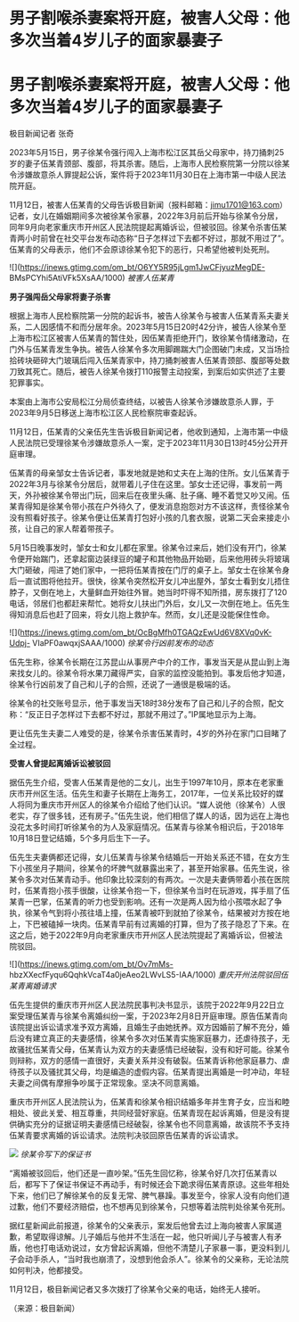 # 男子割喉杀妻案将开庭，被害人父母：他多次当着4岁儿子的面家暴妻子

# 男子割喉杀妻案将开庭，被害人父母：他多次当着4岁儿子的面家暴妻子

极目新闻记者 张奇

2023年5月15日，男子徐某令强行闯入上海市松江区其岳父母家中，持刀捅刺25岁的妻子伍某青颈部、腹部，将其杀害。随后，上海市人民检察院第一分院以徐某令涉嫌故意杀人罪提起公诉，案件将于2023年11月30日在上海市第一中级人民法院开庭。

11月12日，被害人伍某青的父母告诉极目新闻（报料邮箱：jimu1701@163.com）记者，女儿在婚姻期间多次被徐某令家暴，2022年3月前后开始与徐某令分居，同年9月向老家重庆市开州区人民法院提起离婚诉讼，但被驳回。徐某令杀害伍某青两小时前曾在社交平台发布动态称“日子怎样过下去都不好过，那就不用过了”。伍某青的父母表示，他们不会原谅徐某令犯下的恶行，只希望他被判处死刑。

![](https://inews.gtimg.com/om_bt/O6YY5R95jLgm1JwCFjyuzMegDE-
BMsPCYhi5AtiVFk5XsAA/1000) _被害人伍某青_

**男子强闯岳父母家将妻子杀害**

根据上海市人民检察院第一分院的起诉书，被告人徐某令与被害人伍某青系夫妻关系，二人因感情不和而分居年余。2023年5月15日20时42分许，被告人徐某令至上海市松江区被害人伍某青的暂住处，因伍某青拒绝开门，致徐某令情绪激动，在门外与伍某青发生争执。被告人徐某令多次用脚踢踹大门企图破门未成，又当场捡拾砖块砸碎大门玻璃后闯入伍某青家中，持刀捅刺被害人伍某青颈部、腹部等处数刀致其死亡。随后，被告人徐某令拨打110报警主动投案，到案后如实供述了主要犯罪事实。

本案由上海市公安局松江分局侦查终结，以被告人徐某令涉嫌故意杀人罪，于2023年9月5日移送上海市松江区人民检察院审查起诉。

11月12日，伍某青的父亲伍先生告诉极目新闻记者，他收到通知，上海市第一中级人民法院已受理徐某令涉嫌故意杀人一案，定于2023年11月30日13时45分公开开庭审理。

伍某青的母亲邹女士告诉记者，事发地就是她和丈夫在上海的住所。女儿伍某青于2022年3月与徐某令分居后，就带着儿子住在这里。邹女士还记得，事发前一两天，外孙被徐某令带出门玩，回来后在夜里头痛、肚子痛、睡不着觉又吵又闹。伍某青得知是徐某令带小孩在户外待久了，便发消息抱怨对方不该这样，责怪徐某令没有照看好孩子。徐某令便让伍某青打包好小孩的几套衣服，说第二天会来接走小孩，让自己的家人帮着带孩子。

5月15日晚事发时，邹女士和女儿都在家里。徐某令过来后，她们没有开门，徐某令便开始踹门，还拿起窗边装绿豆的罐子和其他物品开始砸，后来他用砖头将玻璃大门砸破，闯进了她们家中，一把将伍某青按在门厅的桌子上。邹女士在徐某令身后一直试图将他拉开。很快，徐某令突然松开女儿冲出屋外，邹女士看到女儿捂住脖子，又倒在地上，大量鲜血开始往外冒。她当时吓得不知所措，房东拨打了120电话，邻居们也都赶来帮忙。她将女儿扶出门外后，女儿又一次倒在地上。伍先生得知消息后也赶了回来，将女儿抱上救护车。然而，女儿还是没能保住性命。

![](https://inews.gtimg.com/om_bt/OcBgMfh0TGAQzEwUd6V8XVq0vK-Udpj-
VIaPF0awqxjSAAA/1000) _徐某令行凶前发布的动态_

伍先生称，徐某令长期在江苏昆山从事房产中介的工作，事发当天是从昆山到上海来找女儿的。徐某令将水果刀藏得严实，自家的监控没能拍到。事发后他才知道，徐某令行凶前发了自己和儿子的合照，还说了一通很是极端的话。

徐某令的社交账号显示，他于事发当天18时38分发布了自己和儿子的合照，配文称：“反正日子怎样过下去都不好过，那就不用过了。”IP属地显示为上海。

更让伍先生夫妻二人难受的是，徐某令杀害伍某青时，4岁的外孙在家门口目睹了全过程。

**受害人曾提起离婚诉讼被驳回**

据伍先生介绍，受害人伍某青是他的二女儿，出生于1997年10月，原本在老家重庆市开州区生活。伍先生和妻子长期在上海务工，2017年，一位关系比较好的媒人将同为重庆市开州区人的徐某令介绍给了他们认识。“媒人说他（徐某令）人很老实，存了很多钱，还有房子。”伍先生说，他们相信了媒人的话，因为远在上海也没花太多时间打听徐某令的为人及家庭情况。伍某青与徐某令相识后，于2018年10月18日登记结婚，5个多月后生下一子。

伍先生夫妻俩都还记得，女儿伍某青与徐某令结婚后一开始关系还不错，在女方生下小孩坐月子期间，徐某令的坏脾气就暴露出来了，甚至开始家暴。伍先生说，徐某令多次对伍某青动手。他印象比较深刻的有两次。一次是夫妻俩带着小孩在医院时，伍某青抱小孩手很酸，让徐某令抱一下，但徐某令当时在玩游戏，挥手扇了伍某青一巴掌，伍某青的听力也受到影响。还有一次是两人因为给小孩喂水起了争执，徐某令气到将小孩往墙上撞，伍某青被吓到就拍了徐某令，结果被对方按在地上，下巴被磕掉一块肉。伍某青早前有过离婚的打算，但为了孩子隐忍了下来。在这之后，她于2022年9月向老家重庆市开州区人民法院提起了离婚诉讼，但被法院驳回。

![](https://inews.gtimg.com/om_bt/Ov7mMs-
hbzXXecfFyqu6QqhkVcaT4a0jeAeo2LWvLS5-IAA/1000) _重庆开州法院驳回伍某青离婚请求_

伍先生提供的重庆市开州区人民法院民事判决书显示，该院于2022年9月22日立案受理伍某青与徐某令离婚纠纷一案，于2023年2月8日开庭审理。原告伍某青向该院提出诉讼请求准予双方离婚，且婚生子由她抚养。双方因婚前了解不充分，婚后没有建立真正的夫妻感情，徐某令多次对伍某青实施家庭暴力，还虐待孩子，无故骚扰伍某青父母，伍某青认为双方的夫妻感情已经破裂，没有和好可能。徐某令则辩称，双方的感情一直很好，夫妻关系并没有破裂。伍某青诉称他家庭暴力、虐待孩子以及骚扰其父母，均是编造的虚假内容。伍某青提出离婚是一时冲动，年轻夫妻之间偶有摩擦争吵属于正常现象。坚决不同意离婚。

重庆市开州区人民法院认为，伍某青和徐某令相识结婚多年并生育子女，应当和睦相处、彼此关爱、相互尊重，共同经营好家庭。伍某青现在起诉离婚，但是没有提供确实充分的证据证明夫妻感情已经破裂，徐某令也不同意离婚，故该院不予支持伍某青要求离婚的诉讼请求。法院判决驳回原告伍某青的诉讼请求。

![](https://inews.gtimg.com/om_bt/OVeLzzZrhi3ShBR39woWo7IzW2WTJp9Pjh0TJ7ta_EmT4AA/1000)
_徐某令写下的保证书_

“离婚被驳回后，他们还是一直吵架。”伍先生回忆称，徐某令好几次打伍某青以后，都写下了保证书保证不再动手，有时候还会下跪求得伍某青原谅。这些年相处下来，他们已了解徐某令的反复无常、脾气暴躁。事发至今，徐家人没有向他们道过歉，他们不要经济赔偿，也不想再见到徐某令，只想等着法院判处徐某令死刑。

据红星新闻此前报道，徐某令的父亲表示，案发后他曾去过上海向被害人家属道歉，希望取得谅解。儿子婚后与他并不生活在一起，他只听闻儿子与被害人有矛盾，他也打电话劝说过，女方曾起诉离婚，但他不清楚儿子家暴一事，更没料到儿子会动手杀人，“当时我也崩溃了，没想到他会杀人”。徐某令的父亲称，无论法院如何判决，他都接受。

11月12日，极目新闻记者又多次拨打了徐某令父亲的电话，始终无人接听。

（来源：极目新闻）

